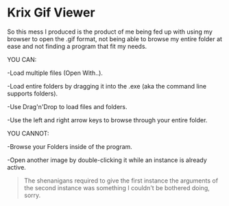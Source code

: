 Krix Gif Viewer
=========
So this mess I produced is the product of me being fed up with using my browser to open the .gif format,
not being able to browse my entire folder at ease and not finding a program that fit my needs.

YOU CAN:

-Load multiple files (Open With..).

-Load entire folders by dragging it into the .exe (aka the command line supports folders).

-Use Drag'n'Drop to load files and folders.

-Use the left and right arrow keys to browse through your entire folder.


YOU CANNOT:

-Browse your Folders inside of the program.

-Open another image by double-clicking it while an instance is already active.
 >The shenanigans required to give the first instance the arguments 
 >of the second instance was something I couldn't be bothered doing, sorry.
 
